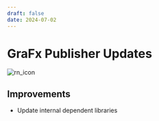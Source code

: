 ```yaml
---
draft: false
date: 2024-07-02
---
```


# GraFx Publisher Updates

![rn_icon](../../../../../assets/icon-GraFx-Publisher.svg)

<!-- more -->

## Improvements

- Update internal dependent libraries
